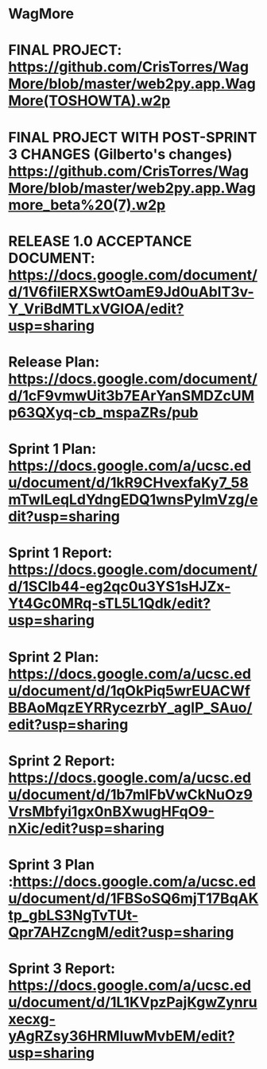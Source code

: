 # WagMore
# FINAL PROJECT: https://github.com/CrisTorres/WagMore/blob/master/web2py.app.WagMore(TOSHOWTA).w2p 
# FINAL PROJECT WITH POST-SPRINT 3 CHANGES (Gilberto's changes) https://github.com/CrisTorres/WagMore/blob/master/web2py.app.Wagmore_beta%20(7).w2p
# RELEASE 1.0 ACCEPTANCE DOCUMENT: https://docs.google.com/document/d/1V6filERXSwtOamE9Jd0uAbIT3v-Y_VriBdMTLxVGIOA/edit?usp=sharing

# Release Plan: https://docs.google.com/document/d/1cF9vmwUit3b7EArYanSMDZcUMp63QXyq-cb_mspaZRs/pub

# Sprint 1 Plan: https://docs.google.com/a/ucsc.edu/document/d/1kR9CHvexfaKy7_58mTwILeqLdYdngEDQ1wnsPylmVzg/edit?usp=sharing
# Sprint 1 Report: https://docs.google.com/document/d/1SClb44-eg2qc0u3YS1sHJZx-Yt4Gc0MRq-sTL5L1Qdk/edit?usp=sharing

# Sprint 2 Plan: https://docs.google.com/a/ucsc.edu/document/d/1qOkPiq5wrEUACWfBBAoMqzEYRRycezrbY_aglP_SAuo/edit?usp=sharing

# Sprint 2 Report: https://docs.google.com/a/ucsc.edu/document/d/1b7mlFbVwCkNuOz9VrsMbfyi1gx0nBXwugHFqO9-nXic/edit?usp=sharing

# Sprint 3 Plan :https://docs.google.com/a/ucsc.edu/document/d/1FBSoSQ6mjT17BqAKtp_gbLS3NgTvTUt-Qpr7AHZcngM/edit?usp=sharing
# Sprint 3 Report: https://docs.google.com/a/ucsc.edu/document/d/1L1KVpzPajKgwZynruxecxg-yAgRZsy36HRMIuwMvbEM/edit?usp=sharing
